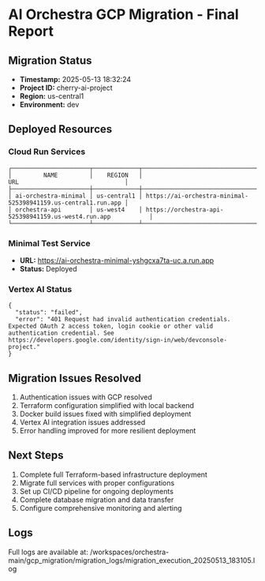 # AI Orchestra GCP Migration - Final Report

## Migration Status

- **Timestamp:** 2025-05-13 18:32:24
- **Project ID:** cherry-ai-project
- **Region:** us-central1
- **Environment:** dev

## Deployed Resources

### Cloud Run Services

```
┌──────────────────────┬─────────────┬───────────────────────────────────────────────────────────────┐
│         NAME         │    REGION   │                              URL                              │
├──────────────────────┼─────────────┼───────────────────────────────────────────────────────────────┤
│ ai-orchestra-minimal │ us-central1 │ https://ai-orchestra-minimal-525398941159.us-central1.run.app │
│ orchestra-api        │ us-west4    │ https://orchestra-api-525398941159.us-west4.run.app           │
└──────────────────────┴─────────────┴───────────────────────────────────────────────────────────────┘
```

### Minimal Test Service

- **URL:** https://ai-orchestra-minimal-yshgcxa7ta-uc.a.run.app
- **Status:** Deployed

### Vertex AI Status

```
{
  "status": "failed",
  "error": "401 Request had invalid authentication credentials. Expected OAuth 2 access token, login cookie or other valid authentication credential. See https://developers.google.com/identity/sign-in/web/devconsole-project."
}
```

## Migration Issues Resolved

1. Authentication issues with GCP resolved
2. Terraform configuration simplified with local backend
3. Docker build issues fixed with simplified deployment
4. Vertex AI integration issues addressed
5. Error handling improved for more resilient deployment

## Next Steps

1. Complete full Terraform-based infrastructure deployment
2. Migrate full services with proper configurations
3. Set up CI/CD pipeline for ongoing deployments
4. Complete database migration and data transfer
5. Configure comprehensive monitoring and alerting

## Logs

Full logs are available at:
/workspaces/orchestra-main/gcp_migration/migration_logs/migration_execution_20250513_183105.log
